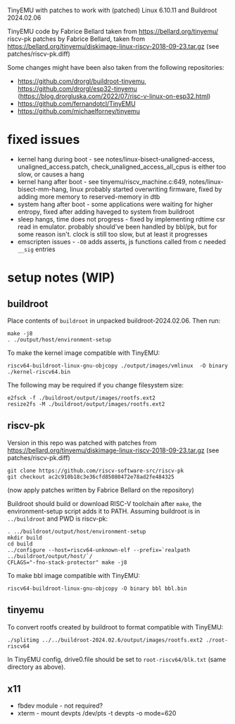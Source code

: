 TinyEMU with patches to work with (patched) Linux 6.10.11 and Buildroot 2024.02.06

TinyEMU code by Fabrice Bellard taken from https://bellard.org/tinyemu/  
riscv-pk patches by Fabrice Bellard, taken from https://bellard.org/tinyemu/diskimage-linux-riscv-2018-09-23.tar.gz (see patches/riscv-pk.diff)

Some changes might have been also taken from the following repositories:
* https://github.com/drorgl/buildroot-tinyemu, https://github.com/drorgl/esp32-tinyemu (https://blog.drorgluska.com/2022/07/risc-v-linux-on-esp32.html)
* https://github.com/fernandotcl/TinyEMU
* https://github.com/michaelforney/tinyemu

# fixed issues

* kernel hang during boot - see notes/linux-bisect-unaligned-access, unaligned_access.patch, check_unaligned_access_all_cpus is either too slow, or causes a hang
* kernel hang after boot - see tinyemu/riscv_machine.c:649, notes/linux-bisect-mm-hang, linux probably started overwriting firmware, fixed by adding more memory to reserved-memory in dtb
* system hang after boot - some applications were waiting for higher entropy, fixed after adding haveged to system from buildroot
* sleep hangs, time does not progress - fixed by implementing rdtime csr read in emulator. probably should've been handled by bbl/pk, but for some reason isn't. clock is still too slow, but at least it progresses
* emscripten issues - `-O0` adds asserts, js functions called from c needed `__sig` entries

# setup notes (WIP)

## buildroot

Place contents of `buildroot` in unpacked buildroot-2024.02.06. Then run:

```
make -j8
. ./output/host/environment-setup
```

To make the kernel image compatible with TinyEMU:

```
riscv64-buildroot-linux-gnu-objcopy ./output/images/vmlinux  -O binary ./kernel-riscv64.bin
```

The following may be required if you change filesystem size:

```
e2fsck -f ./buildroot/output/images/rootfs.ext2
resize2fs -M ./buildroot/output/images/rootfs.ext2
```

## riscv-pk

Version in this repo was patched with patches from https://bellard.org/tinyemu/diskimage-linux-riscv-2018-09-23.tar.gz
(see patches/riscv-pk.diff)

```
git clone https://github.com/riscv-software-src/riscv-pk
git checkout ac2c910b18c3e36cfd85080472e78ad2fe484325
```

(now apply patches written by Fabrice Bellard on the repository)

Buildroot should build or download RISC-V toolchain after `make`, the environment-setup script adds it to PATH.
Assuming buildroot is in `../buildroot` and PWD is riscv-pk:

```
. ../buildroot/output/host/environment-setup
mkdir build
cd build
../configure --host=riscv64-unknown-elf --prefix=`realpath ../buildroot/output/host/`/
CFLAGS="-fno-stack-protector" make -j8
```

To make bbl image compatible with TinyEMU:

```
riscv64-buildroot-linux-gnu-objcopy -O binary bbl bbl.bin
```

## tinyemu

To convert rootfs created by buildroot to format compatible with TinyEMU:

```
./splitimg ../../buildroot-2024.02.6/output/images/rootfs.ext2 ./root-riscv64
```

In TinyEMU config, drive0.file should be set to `root-riscv64/blk.txt` (same directory as above).

## x11

* fbdev module - not required?
* xterm - mount devpts /dev/pts -t devpts -o mode=620

